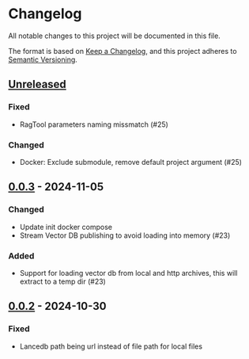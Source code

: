 # Changelog
All notable changes to this project will be documented in this file.

The format is based on [Keep a Changelog](https://keepachangelog.com/en/1.0.0/),
and this project adheres to [Semantic Versioning](https://semver.org/spec/v2.0.0.html).

## [Unreleased]
### Fixed
- RagTool parameters naming missmatch (#25)

### Changed
- Docker: Exclude submodule, remove default project argument (#25)

## [0.0.3] - 2024-11-05
### Changed
- Update init docker compose
- Stream Vector DB publishing to avoid loading into memory (#23)

### Added
- Support for loading vector db from local and http archives, this will extract to a temp dir (#23)

## [0.0.2] - 2024-10-30
### Fixed
- Lancedb path being url instead of file path for local files

[Unreleased]: https://github.com/subquery/subql-ai-app-framework"/compare/v0.0.3...HEAD
[0.0.3]: https://github.com/subquery/subql-ai-app-framework"/compare/v0.0.2...v0.0.3
[0.0.2]: https://github.com/subquery/subql-ai-app-framework"/releases/tag/v0.0.2
